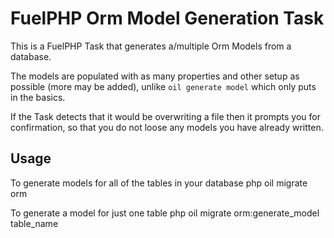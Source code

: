 FuelPHP Orm Model Generation Task
=================================

This is a FuelPHP Task that generates a/multiple Orm Models from a database.

The models are populated with as many properties and other setup as possible (more may be added), unlike `oil generate model` which only puts in the basics.


If the Task detects that it would be overwriting a file then it prompts you for confirmation, so that you do not loose any models you have already written.

Usage
-----
To generate models for all of the tables in your database
	php oil migrate orm 

To generate a model for just one table
	php oil migrate orm:generate_model table_name
